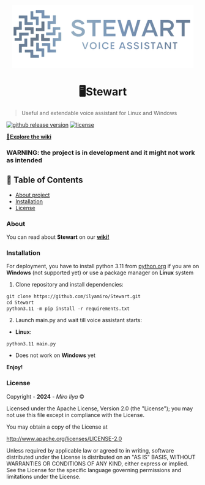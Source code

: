 <br>
<div align="center">
    <img src="stewart_logo.png" alt="Logo" width="" height="165">
    <h1>🖥️Stewart</h1>
</div>

> Useful and extendable voice assistant for Linux and Windows

[![github release version](https://img.shields.io/github/v/release/ilyamiro/Stewart.svg)](https://github.com/ilyamiro/Stewart/releases/latest) [![license](https://img.shields.io/github/license/ilyamiro/Stewart.svg)](https://github.com/ilyamiro/Stewart/master/LICENSE.md)

<a id="link-wiki" href="https://github.com/ilyamiro/Stewart/wiki"><strong>📘Explore the wiki</strong></a>
<h3> WARNING: the project is in development and it might not work as intended</h3>


## 🚩 Table of Contents

- [About project](#About)
- [Installation](#installation)
- [License](#license)


### About

You can read about **Stewart** on our <a href="https://github.com/ilyamiro/Stewart/wiki">**wiki!**</a>

### Installation

For deployment, you have to install python 3.11 from <a href="https://www.python.org/downloads/release/python-3116/">python.org</a> 
if you are on **Windows** (not supported yet) or use a package manager on **Linux** system

1. Clone repository and install dependencies:
  ```commandline
  git clone https://github.com/ilyamiro/Stewart.git
  cd Stewart
  python3.11 -m pip install -r requirements.txt
  ```
2. Launch main.py and wait till voice assistant starts:<br>
- **Linux**:
```commandline
python3.11 main.py
```

- Does not work on **Windows** yet

<strong>Enjoy!</strong>


### License


Copyright - **2024** -  <i>Miro Ilya</i> ©

Licensed under the Apache License, Version 2.0 (the "License");
you may not use this file except in compliance with the License.

You may obtain a copy of the License at

   http://www.apache.org/licenses/LICENSE-2.0

Unless required by applicable law or agreed to in writing,
software distributed under the License is distributed on an "AS IS" BASIS, WITHOUT WARRANTIES OR CONDITIONS OF ANY KIND, either express or implied.
See the License for the specific language governing permissions and limitations under the License.
